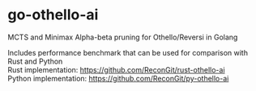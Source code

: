 # go-othello-ai
MCTS and Minimax Alpha-beta pruning for Othello/Reversi in Golang

Includes performance benchmark that can be used for comparison with Rust and Python <br/>
Rust implementation: https://github.com/ReconGit/rust-othello-ai <br/>
Python implementation: https://github.com/ReconGit/py-othello-ai <br/>
